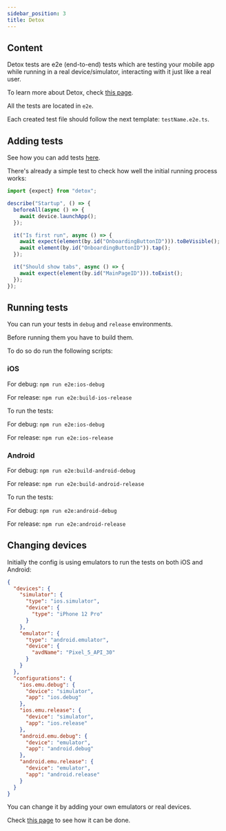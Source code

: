 ```yaml
---
sidebar_position: 3
title: Detox
---
```

## Content

Detox tests are e2e (end-to-end) tests which are testing your mobile app while running in a real device/simulator, interacting with it just like a real user.

To learn more about Detox, check [this page](https://github.com/wix/Detox).

All the tests are located in `e2e`.

Each created test file should follow the next template: `testName.e2e.ts`.

## Adding tests

See how you can add tests [here](https://github.com/wix/Detox/blob/master/docs/Introduction.WritingFirstTest.md#step-3-add-testids-to-your-app-to-assist-in-matching-elements).

There's already a simple test to check how well the initial running process works:

```typescript
import {expect} from "detox";

describe("Startup", () => {
  beforeAll(async () => {
    await device.launchApp();
  });

  it("Is first run", async () => {
    await expect(element(by.id("OnboardingButtonID"))).toBeVisible();
    await element(by.id("OnboardingButtonID")).tap();
  });

  it("Should show tabs", async () => {
    await expect(element(by.id("MainPageID"))).toExist();
  });
});

```

## Running tests

You can run your tests in `debug` and `release` environments.

Before running them you have to build them.

To do so do run the following scripts:

### iOS

For debug:
`npm run e2e:ios-debug`

For release:
`npm run e2e:build-ios-release`

To run the tests:

For debug:
`npm run e2e:ios-debug`

For release:
`npm run e2e:ios-release`

### Android

For debug:
`npm run e2e:build-android-debug`

For release:
`npm run e2e:build-android-release`

To run the tests:

For debug:
`npm run e2e:android-debug`

For release:
`npm run e2e:android-release`

## Changing devices

Initially the config is using emulators to run the tests on both iOS and Android:

```json
{
  "devices": {
    "simulator": {
      "type": "ios.simulator",
      "device": {
        "type": "iPhone 12 Pro"
      }
    },
    "emulator": {
      "type": "android.emulator",
      "device": {
        "avdName": "Pixel_5_API_30"
      }
    }
  },
  "configurations": {
    "ios.emu.debug": {
      "device": "simulator",
      "app": "ios.debug"
    },
    "ios.emu.release": {
      "device": "simulator",
      "app": "ios.release"
    },
    "android.emu.debug": {
      "device": "emulator",
      "app": "android.debug"
    },
    "android.emu.release": {
      "device": "emulator",
      "app": "android.release"
    }
  }
}
```

You can change it by adding your own emulators or real devices.

Check [this page](https://github.com/wix/Detox/blob/master/docs/APIRef.Configuration.md#device-configurations) to see how it can be done.
